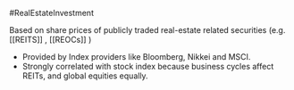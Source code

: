 #RealEstateInvestment 

Based on share prices of publicly traded real-estate related securities (e.g. [[REITS]] , [[REOCs]] )

- Provided by Index providers like Bloomberg, Nikkei and MSCI. 
- Strongly correlated with stock index because business cycles affect REITs, and global equities equally. 